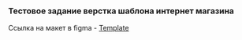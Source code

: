 ### Тестовое задание верстка шаблона интернет магазина

Ссылка на макет в figma - <a href="https://www.figma.com/file/g3qh3D0o8wnGojQsHc3V8y/%D0%A2%D0%B5%D1%81%D1%82%D0%BE%D0%B2%D0%BE%D0%B5-is-Copy?node-id=0%3A1">Template</a>
